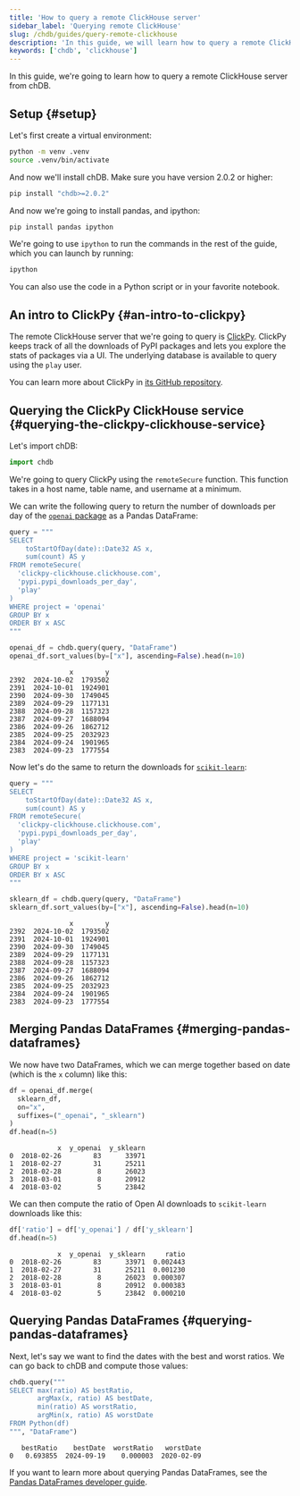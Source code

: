```yaml
---
title: 'How to query a remote ClickHouse server'
sidebar_label: 'Querying remote ClickHouse'
slug: /chdb/guides/query-remote-clickhouse
description: 'In this guide, we will learn how to query a remote ClickHouse server from chDB.'
keywords: ['chdb', 'clickhouse']
---
```


In this guide, we're going to learn how to query a remote ClickHouse server from chDB.

## Setup {#setup}

Let's first create a virtual environment:

```bash
python -m venv .venv
source .venv/bin/activate
```

And now we'll install chDB.
Make sure you have version 2.0.2 or higher:

```bash
pip install "chdb>=2.0.2"
```

And now we're going to install pandas, and ipython:

```bash
pip install pandas ipython
```

We're going to use `ipython` to run the commands in the rest of the guide, which you can launch by running:

```bash
ipython
```

You can also use the code in a Python script or in your favorite notebook.

## An intro to ClickPy {#an-intro-to-clickpy}

The remote ClickHouse server that we're going to query is [ClickPy](https://clickpy.clickhouse.com).
ClickPy keeps track of all the downloads of PyPI packages and lets you explore the stats of packages via a UI.
The underlying database is available to query using the `play` user.

You can learn more about ClickPy in [its GitHub repository](https://github.com/ClickHouse/clickpy).

## Querying the ClickPy ClickHouse service {#querying-the-clickpy-clickhouse-service}

Let's import chDB:

```python
import chdb
```

We're going to query ClickPy using the `remoteSecure` function.
This function takes in a host name, table name, and username at a minimum.

We can write the following query to return the number of downloads per day of the [`openai` package](https://clickpy.clickhouse.com/dashboard/openai) as a Pandas DataFrame:
 
```python
query = """
SELECT
    toStartOfDay(date)::Date32 AS x,
    sum(count) AS y
FROM remoteSecure(
  'clickpy-clickhouse.clickhouse.com', 
  'pypi.pypi_downloads_per_day', 
  'play'
)
WHERE project = 'openai'
GROUP BY x
ORDER BY x ASC
"""

openai_df = chdb.query(query, "DataFrame")
openai_df.sort_values(by=["x"], ascending=False).head(n=10)
```

```text
               x        y
2392  2024-10-02  1793502
2391  2024-10-01  1924901
2390  2024-09-30  1749045
2389  2024-09-29  1177131
2388  2024-09-28  1157323
2387  2024-09-27  1688094
2386  2024-09-26  1862712
2385  2024-09-25  2032923
2384  2024-09-24  1901965
2383  2024-09-23  1777554
```

Now let's do the same to return the downloads for [`scikit-learn`](https://clickpy.clickhouse.com/dashboard/scikit-learn):

```python
query = """
SELECT
    toStartOfDay(date)::Date32 AS x,
    sum(count) AS y
FROM remoteSecure(
  'clickpy-clickhouse.clickhouse.com', 
  'pypi.pypi_downloads_per_day', 
  'play'
)
WHERE project = 'scikit-learn'
GROUP BY x
ORDER BY x ASC
"""

sklearn_df = chdb.query(query, "DataFrame")
sklearn_df.sort_values(by=["x"], ascending=False).head(n=10)
```

```text
               x        y
2392  2024-10-02  1793502
2391  2024-10-01  1924901
2390  2024-09-30  1749045
2389  2024-09-29  1177131
2388  2024-09-28  1157323
2387  2024-09-27  1688094
2386  2024-09-26  1862712
2385  2024-09-25  2032923
2384  2024-09-24  1901965
2383  2024-09-23  1777554
```

## Merging Pandas DataFrames {#merging-pandas-dataframes}

We now have two DataFrames, which we can merge together based on date (which is the `x` column) like this:

```python
df = openai_df.merge(
  sklearn_df, 
  on="x", 
  suffixes=("_openai", "_sklearn")
)
df.head(n=5)
```

```text
            x  y_openai  y_sklearn
0  2018-02-26        83      33971
1  2018-02-27        31      25211
2  2018-02-28         8      26023
3  2018-03-01         8      20912
4  2018-03-02         5      23842
```

We can then compute the ratio of Open AI downloads to `scikit-learn` downloads like this:

```python
df['ratio'] = df['y_openai'] / df['y_sklearn']
df.head(n=5)
```

```text
            x  y_openai  y_sklearn     ratio
0  2018-02-26        83      33971  0.002443
1  2018-02-27        31      25211  0.001230
2  2018-02-28         8      26023  0.000307
3  2018-03-01         8      20912  0.000383
4  2018-03-02         5      23842  0.000210
```

## Querying Pandas DataFrames {#querying-pandas-dataframes}

Next, let's say we want to find the dates with the best and worst ratios. 
We can go back to chDB and compute those values:

```python
chdb.query("""
SELECT max(ratio) AS bestRatio,
       argMax(x, ratio) AS bestDate,
       min(ratio) AS worstRatio,
       argMin(x, ratio) AS worstDate
FROM Python(df)
""", "DataFrame")
```

```text
   bestRatio    bestDate  worstRatio   worstDate
0   0.693855  2024-09-19    0.000003  2020-02-09
```

If you want to learn more about querying Pandas DataFrames, see the [Pandas DataFrames developer guide](querying-pandas.md).
